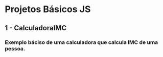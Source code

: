 # Projetos Básicos JS
## 1 - CalculadoraIMC
### Exemplo báciso de uma calculadora que calcula IMC de uma pessoa.
